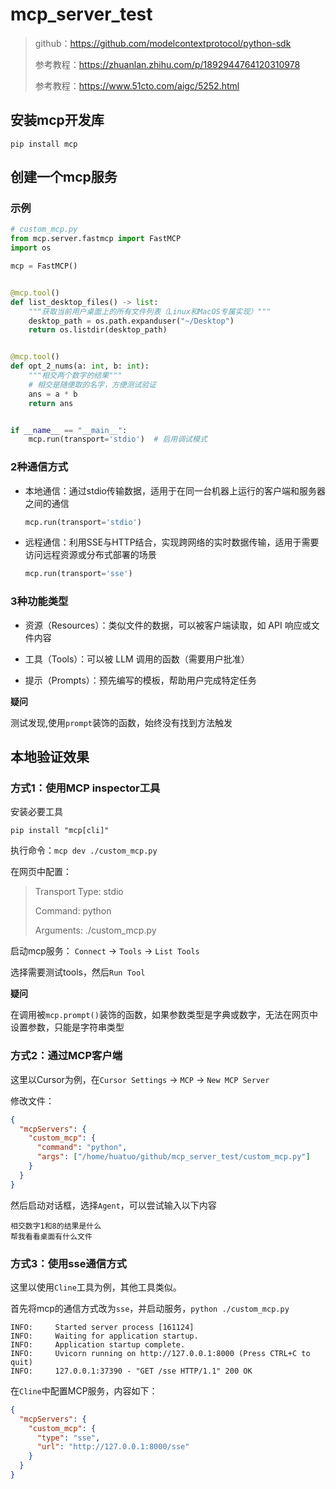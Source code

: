 # mcp_server_test

> github：https://github.com/modelcontextprotocol/python-sdk
>
> 参考教程：https://zhuanlan.zhihu.com/p/1892944764120310978
>
> 参考教程：https://www.51cto.com/aigc/5252.html

## 安装mcp开发库

```shell
pip install mcp
```

## 创建一个mcp服务

### 示例

```python
# custom_mcp.py
from mcp.server.fastmcp import FastMCP
import os

mcp = FastMCP()


@mcp.tool()
def list_desktop_files() -> list:
    """获取当前用户桌面上的所有文件列表（Linux和MacOS专属实现）"""
    desktop_path = os.path.expanduser("~/Desktop")
    return os.listdir(desktop_path)


@mcp.tool()
def opt_2_nums(a: int, b: int):
    """相交两个数字的结果"""
    # 相交是随便取的名字，方便测试验证
    ans = a * b
    return ans


if __name__ == "__main__":
    mcp.run(transport='stdio')  # 启用调试模式

```

### 2种通信方式

* 本地通信：通过stdio传输数据，适用于在同一台机器上运行的客户端和服务器之间的通信

    ```python
    mcp.run(transport='stdio')
    ```

* 远程通信：利用SSE与HTTP结合，实现跨网络的实时数据传输，适用于需要访问远程资源或分布式部署的场景

    ```python
    mcp.run(transport='sse')
    ```

### 3种功能类型

* 资源（Resources）：类似文件的数据，可以被客户端读取，如 API 响应或文件内容

* 工具（Tools）：可以被 LLM 调用的函数（需要用户批准）

* 提示（Prompts）：预先编写的模板，帮助用户完成特定任务

**疑问**

测试发现,使用`prompt`装饰的函数，始终没有找到方法触发

## 本地验证效果

### 方式1：使用MCP inspector工具

安装必要工具

```shell
pip install "mcp[cli]"
```

执行命令：`mcp dev ./custom_mcp.py`

在网页中配置：

> Transport Type: stdio
>
> Command: python
>
> Arguments: ./custom_mcp.py

启动mcp服务： `Connect` -> `Tools` -> `List Tools`

选择需要测试tools，然后`Run Tool`

**疑问**

在调用被`mcp.prompt()`装饰的函数，如果参数类型是字典或数字，无法在网页中设置参数，只能是字符串类型


### 方式2：通过MCP客户端

这里以Cursor为例，在`Cursor Settings` -> `MCP` -> `New MCP Server`

修改文件：

```json
{
  "mcpServers": {
    "custom_mcp": {
      "command": "python",
      "args": ["/home/huatuo/github/mcp_server_test/custom_mcp.py"]
    }
  }
}
```

然后启动对话框，选择`Agent`，可以尝试输入以下内容

```
相交数字1和8的结果是什么
帮我看看桌面有什么文件
```

### 方式3：使用sse通信方式

这里以使用`Cline`工具为例，其他工具类似。

首先将mcp的通信方式改为`sse`，并启动服务，`python ./custom_mcp.py`

```log
INFO:     Started server process [161124]
INFO:     Waiting for application startup.
INFO:     Application startup complete.
INFO:     Uvicorn running on http://127.0.0.1:8000 (Press CTRL+C to quit)
INFO:     127.0.0.1:37390 - "GET /sse HTTP/1.1" 200 OK
```

在`Cline`中配置MCP服务，内容如下：

```json
{
  "mcpServers": {
    "custom_mcp": {
      "type": "sse",
      "url": "http://127.0.0.1:8000/sse"
    }
  }
}
```

